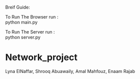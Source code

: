 Breif Guide:

To Run The Browser run :  
                      python main.py
                      

To Run The Server run :  
                      python server.py
                      
                      

# Network_project
Lyna ElNaffar,
Shrooq Abuawaily,
Amal Mahfouz,
Enaam Rajab


